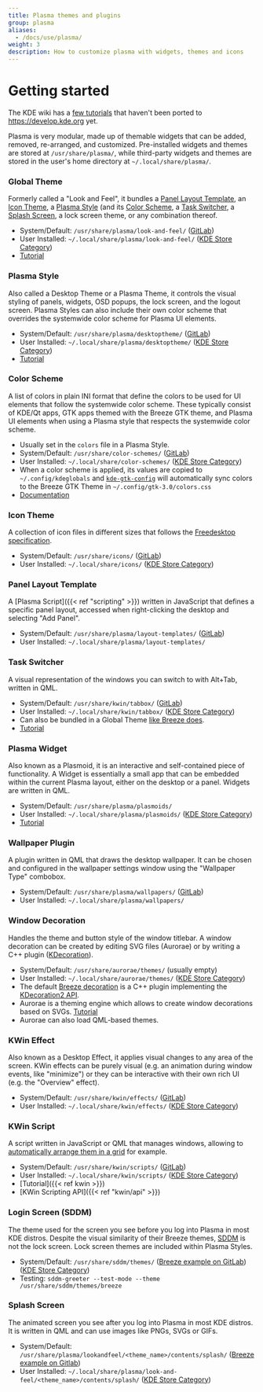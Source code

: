 ```yaml
---
title: Plasma themes and plugins
group: plasma
aliases:
  - /docs/use/plasma/
weight: 3
description: How to customize plasma with widgets, themes and icons
---
```


# Getting started

The KDE wiki has a [few tutorials](https://techbase.kde.org/Development/Tutorials/Plasma5) that haven't been ported to https://develop.kde.org yet.

Plasma is very modular, made up of themable widgets that can be added, removed, re-arranged, and customized. Pre-installed widgets and themes are stored at `/usr/share/plasma/`, while third-party widgets and themes are stored in the user's home directory at `~/.local/share/plasma/`.

### **Global Theme**

Formerly called a "Look and Feel", it bundles a [Panel Layout Template](\_index.md#panel-layout-template), an [Icon Theme](\_index.md#icon-theme), a [Plasma Style](\_index.md#plasma-style) (and its [Color Scheme](\_index.md#color-scheme), a [Task Switcher](\_index.md#task-switcher), a [Splash Screen](\_index.md#splash-screen), a lock screen theme, or any combination thereof.

* System/Default: `/usr/share/plasma/look-and-feel/` ([GitLab](https://invent.kde.org/plasma/plasma-workspace/-/tree/master/lookandfeel))
* User Installed: `~/.local/share/plasma/look-and-feel/` ([KDE Store Category](https://store.kde.org/browse/cat/121/order/latest/))
* [Tutorial](https://userbase.kde.org/Plasma/Create\_a\_Global\_Theme\_Package)

### **Plasma Style**

Also called a Desktop Theme or a Plasma Theme, it controls the visual styling of panels, widgets, OSD popups, the lock screen, and the logout screen. Plasma Styles can also include their own color scheme that overrides the systemwide color scheme for Plasma UI elements.

* System/Default: `/usr/share/plasma/desktoptheme/` ([GitLab](https://invent.kde.org/frameworks/plasma-framework/-/tree/master/src/desktoptheme))
* User Installed: `~/.local/share/plasma/desktoptheme/` ([KDE Store Category](https://store.kde.org/browse/cat/104/order/latest/))
* [Tutorial](theme/)

### **Color Scheme**

A list of colors in plain INI format that define the colors to be used for UI elements that follow the systemwide color scheme. These typically consist of KDE/Qt apps, GTK apps themed with the Breeze GTK theme, and Plasma UI elements when using a Plasma style that respects the systemwide color scheme.

* Usually set in the `colors` file in a Plasma Style.
* System/Default: `/usr/share/color-schemes/` ([GitLab](https://invent.kde.org/plasma/breeze/-/tree/master/colors))
* User Installed: `~/.local/share/color-schemes/` ([KDE Store Category](https://store.kde.org/browse/cat/112/order/latest/))
* When a color scheme is applied, its values are copied to `~/.config/kdeglobals` and [`kde-gtk-config`](https://invent.kde.org/plasma/kde-gtk-config) will automatically sync colors to the Breeze GTK Theme in `~/.config/gtk-3.0/colors.css`
* [Documentation](https://docs.kde.org/stable5/en/plasma-workspace/kcontrol/colors/index.html)

### **Icon Theme**

A collection of icon files in different sizes that follows the [Freedesktop specification](https://specifications.freedesktop.org/icon-theme-spec/icon-theme-spec-latest.html).

* System/Default: `/usr/share/icons/` ([GitLab](https://invent.kde.org/frameworks/breeze-icons))
* User Installed: `~/.local/share/icons/` ([KDE Store Category](https://store.kde.org/browse/cat/132/order/latest/))

### **Panel Layout Template**

A \[Plasma Script]\(\{{< ref "scripting" >\}}) written in JavaScript that defines a specific panel layout, accessed when right-clicking the desktop and selecting "Add Panel".

* System/Default: `/usr/share/plasma/layout-templates/` ([GitLab](https://invent.kde.org/plasma/plasma-desktop/-/tree/master/layout-templates))
* User Installed: `~/.local/share/plasma/layout-templates/`

### **Task Switcher**

A visual representation of the windows you can switch to with Alt+Tab, written in QML.

* System/Default: `/usr/share/kwin/tabbox/` ([GitLab](https://invent.kde.org/plasma/kdeplasma-addons/-/tree/master/windowswitchers))
* User Installed: `~/.local/share/kwin/tabbox/` ([KDE Store Category](https://store.kde.org/browse/cat/211/order/latest/))
* Can also be bundled in a Global Theme [like Breeze does](https://invent.kde.org/plasma/plasma-workspace/-/blob/master/lookandfeel/contents/windowswitcher/WindowSwitcher.qml).
* [Tutorial](\_index-3.md)

### **Plasma Widget**

Also known as a Plasmoid, it is an interactive and self-contained piece of functionality. A Widget is essentially a small app that can be embedded within the current Plasma layout, either on the desktop or a panel. Widgets are written in QML.

* System/Default: `/usr/share/plasma/plasmoids/`
* User Installed: `~/.local/share/plasma/plasmoids/` ([KDE Store Category](https://store.kde.org/browse/cat/418/order/latest/))
* [Tutorial](widget/)

### **Wallpaper Plugin**

A plugin written in QML that draws the desktop wallpaper. It can be chosen and configured in the wallpaper settings window using the "Wallpaper Type" combobox.

* System/Default: `/usr/share/plasma/wallpapers/` ([GitLab](https://invent.kde.org/plasma/plasma-workspace/-/tree/master/wallpapers))
* User Installed: `~/.local/share/plasma/wallpapers/`

### **Window Decoration**

Handles the theme and button style of the window titlebar. A window decoration can be created by editing SVG files (Aurorae) or by writing a C++ plugin ([KDecoration](docs:kdecoration2)).

* System/Default: `/usr/share/aurorae/themes/` (usually empty)
* User Installed: `~/.local/share/aurorae/themes/` ([KDE Store Category](https://store.kde.org/browse/cat/114/order/latest/))
* The default [Breeze decoration](https://invent.kde.org/plasma/breeze/-/tree/master/kdecoration) is a C++ plugin implementing the [KDecoration2 API](docs:kdecoration2).
* Aurorae is a theming engine which allows to create window decorations based on SVGs. [Tutorial](index.md)
* Aurorae can also load QML-based themes.

### **KWin Effect**

Also known as a Desktop Effect, it applies visual changes to any area of the screen. KWin effects can be purely visual (e.g. an animation during window events, like "minimize") or they can be interactive with their own rich UI (e.g. the "Overview" effect).

* System/Default: `/usr/share/kwin/effects/` ([GitLab](https://invent.kde.org/plasma/kwin/-/tree/master/src/effects))
* User Installed: `~/.local/share/kwin/effects/` ([KDE Store Category](https://store.kde.org/browse/cat/209/order/latest/))

### **KWin Script**

A script written in JavaScript or QML that manages windows, allowing to [automatically arrange them in a grid](https://store.kde.org/p/1281790/) for example.

* System/Default: `/usr/share/kwin/scripts/` ([GitLab](https://invent.kde.org/plasma/kwin/-/tree/master/src/scripts))
* User Installed: `~/.local/share/kwin/scripts/` ([KDE Store Category](https://store.kde.org/browse/cat/210/order/latest/))
* \[Tutorial]\(\{{< ref kwin >\}})
* \[KWin Scripting API]\(\{{< ref "kwin/api" >\}})

### **Login Screen (SDDM)**

The theme used for the screen you see before you log into Plasma in most KDE distros. Despite the visual similarity of their Breeze themes, [SDDM](https://github.com/sddm/sddm) is not the lock screen. Lock screen themes are included within Plasma Styles.

* System/Default: `/usr/share/sddm/themes/` ([Breeze example on GitLab](https://invent.kde.org/plasma/plasma-workspace/-/tree/master/sddm-theme)) ([KDE Store Category](https://store.kde.org/browse?cat=101\&ord=latest))
* Testing: `sddm-greeter --test-mode --theme /usr/share/sddm/themes/breeze`

### **Splash Screen**

The animated screen you see after you log into Plasma in most KDE distros. It is written in QML and can use images like PNGs, SVGs or GIFs.

* System/Default: `/usr/share/plasma/lookandfeel/<theme_name>/contents/splash/` ([Breeze example on Gitlab](https://invent.kde.org/plasma/plasma-workspace/-/tree/master/lookandfeel/org.kde.breeze/contents/splash))
* User Installed: `~/.local/share/plasma/look-and-feel/<theme_name>/contents/splash/` ([KDE Store Category](https://store.kde.org/browse?cat=488\&ord=latest))
